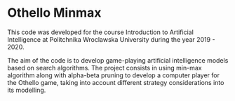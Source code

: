 # Othello Minmax

This code was developed for the course Introduction to Artificial Intelligence at Politchnika Wroclawska University during the year 2019 - 2020.

The aim of the code is to develop game-playing artificial intelligence models based on search algorithms. The project consists in using min-max algorithm along with alpha-beta pruning to develop a computer player for the Othello game, taking into account different strategy considerations into its modelling.
